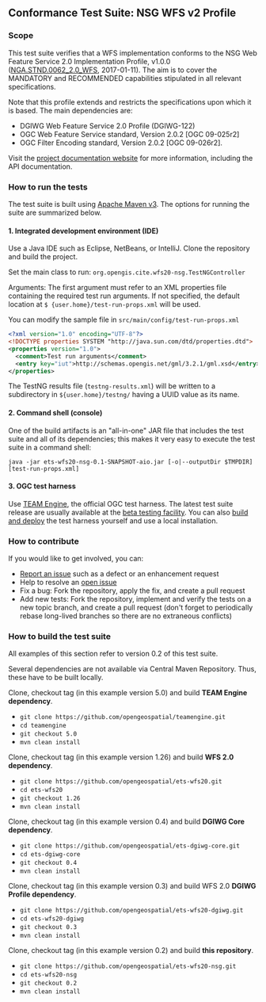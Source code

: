 ## Conformance Test Suite: NSG WFS v2 Profile

### Scope

This test suite verifies that a WFS implementation conforms to the NSG Web Feature Service 
2.0 Implementation Profile, v1.0.0 ([NGA.STND.0062_2.0_WFS](https://nsgreg.nga.mil/doc/view?i=4283), 
2017-01-11). The aim is to cover the MANDATORY and RECOMMENDED capabilities stipulated in 
all relevant specifications.

Note that this profile extends and restricts the specifications upon which it is based. The 
main dependencies are:

* DGIWG Web Feature Service 2.0 Profile (DGIWG-122)
* OGC Web Feature Service standard, Version 2.0.2 [OGC 09-025r2]
* OGC Filter Encoding standard, Version 2.0.2 [OGC 09-026r2].

Visit the [project documentation website](http://opengeospatial.github.io/ets-wfs20-nsg/) 
for more information, including the API documentation.

### How to run the tests
The test suite is built using [Apache Maven v3](https://maven.apache.org/). The options 
for running the suite are summarized below.

#### 1. Integrated development environment (IDE)

Use a Java IDE such as Eclipse, NetBeans, or IntelliJ. Clone the repository and build the project.

Set the main class to run: `org.opengis.cite.wfs20-nsg.TestNGController`

Arguments: The first argument must refer to an XML properties file containing the 
required test run arguments. If not specified, the default location at `$
{user.home}/test-run-props.xml` will be used.
   
You can modify the sample file in `src/main/config/test-run-props.xml`

```xml
<?xml version="1.0" encoding="UTF-8"?>
<!DOCTYPE properties SYSTEM "http://java.sun.com/dtd/properties.dtd">
<properties version="1.0">
  <comment>Test run arguments</comment>
  <entry key="iut">http://schemas.opengis.net/gml/3.2.1/gml.xsd</entry>
</properties>
```

The TestNG results file (`testng-results.xml`) will be written to a subdirectory
in `${user.home}/testng/` having a UUID value as its name.

#### 2. Command shell (console)

One of the build artifacts is an "all-in-one" JAR file that includes the test 
suite and all of its dependencies; this makes it very easy to execute the test 
suite in a command shell:

`java -jar ets-wfs20-nsg-0.1-SNAPSHOT-aio.jar [-o|--outputDir $TMPDIR] [test-run-props.xml]`

#### 3. OGC test harness

Use [TEAM Engine](https://github.com/opengeospatial/teamengine), the official OGC test harness.
The latest test suite release are usually available at the [beta testing facility](http://cite.opengeospatial.org/te2/). 
You can also [build and deploy](https://github.com/opengeospatial/teamengine) the test 
harness yourself and use a local installation.

### How to contribute

If you would like to get involved, you can:

* [Report an issue](https://github.com/opengeospatial/ets-cat30/issues) such as a defect or 
an enhancement request
* Help to resolve an [open issue](https://github.com/opengeospatial/ets-cat30/issues?q=is%3Aopen)
* Fix a bug: Fork the repository, apply the fix, and create a pull request
* Add new tests: Fork the repository, implement and verify the tests on a new topic branch, 
and create a pull request (don't forget to periodically rebase long-lived branches so 
there are no extraneous conflicts)

### How to build the test suite

All examples of this section refer to version 0.2 of this test suite.

Several dependencies are not available via Central Maven Repository. Thus, these have to be built locally.

Clone, checkout tag (in this example version 5.0) and build **TEAM Engine dependency**.
* ```git clone https://github.com/opengeospatial/teamengine.git```
* ```cd teamengine```
* ```git checkout 5.0```
* ```mvn clean install```

Clone, checkout tag (in this example version 1.26) and build **WFS 2.0 dependency**.
* ```git clone https://github.com/opengeospatial/ets-wfs20.git```
* ```cd ets-wfs20```
* ```git checkout 1.26```
* ```mvn clean install```

Clone, checkout tag (in this example version 0.4) and build **DGIWG Core dependency**.
* ```git clone https://github.com/opengeospatial/ets-dgiwg-core.git```
* ```cd ets-dgiwg-core```
* ```git checkout 0.4```
* ```mvn clean install```

Clone, checkout tag (in this example version 0.3) and build WFS 2.0 **DGIWG Profile dependency**.
* ```git clone https://github.com/opengeospatial/ets-wfs20-dgiwg.git```
* ```cd ets-wfs20-dgiwg```
* ```git checkout 0.3```
* ```mvn clean install```

Clone, checkout tag (in this example version 0.2) and build **this repository**.
* ```git clone https://github.com/opengeospatial/ets-wfs20-nsg.git```
* ```cd ets-wfs20-nsg```
* ```git checkout 0.2```
* ```mvn clean install```
